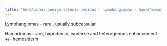```yaml
---
title: "Additional benign splenic lesions - lymphangiomas - hamartomas"
---
```

Lymphangiomas - rare , usually subcapsular

Hamartomas- rare, hypodense, isodense and heterogenous enhancement +/- hemosiderin

